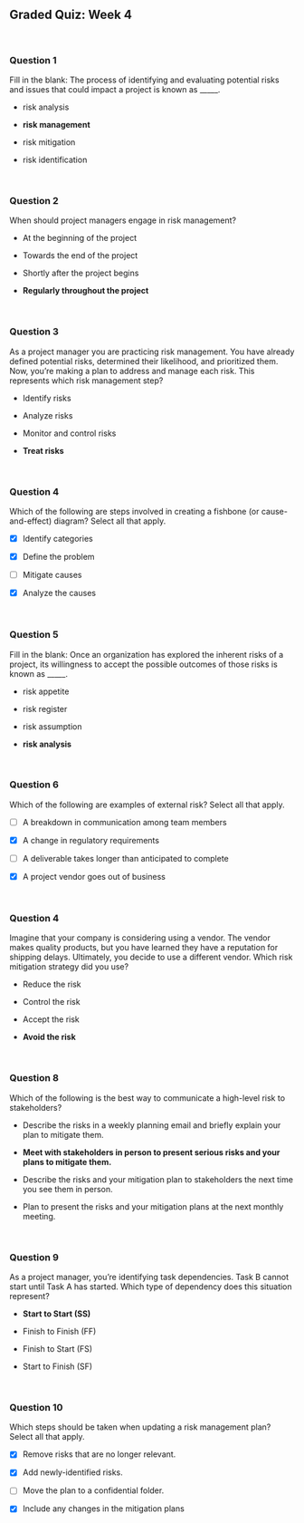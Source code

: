## Graded Quiz: Week 4

<br>

### Question 1

Fill in the blank: The process of identifying and evaluating potential risks and issues that could impact a project is known as _____.

- risk analysis


- **risk management**


- risk mitigation


- risk identification

<br>

### Question 2

When should project managers engage in risk management?

- At the beginning of the project


- Towards the end of the project


- Shortly after the project begins


- **Regularly throughout the project**

<br>

### Question 3

As a project manager you are practicing risk management. You have already defined potential risks, determined their likelihood, and prioritized them. Now, you’re making a plan to address and manage each risk. This represents which risk management step?

- Identify risks


- Analyze risks


- Monitor and control risks


- **Treat risks**

<br>

### Question 4

Which of the following are steps involved in creating a fishbone (or cause-and-effect) diagram? Select all that apply.

+ [x] Identify categories

+ [x] Define the problem

+ [ ] Mitigate causes

+ [x] Analyze the causes

<br>

### Question 5

Fill in the blank: Once an organization has explored the inherent risks of a project, its willingness to accept the possible outcomes of those risks is known as _____.

- risk appetite


- risk register


- risk assumption


- **risk analysis**

<br>

### Question 6

Which of the following are examples of external risk? Select all that apply.

+ [ ] A breakdown in communication among team members

+ [x] A change in regulatory requirements

+ [ ] A deliverable takes longer than anticipated to complete

+ [x] A project vendor goes out of business

<br>

### Question 4

Imagine that your company is considering using a vendor. The vendor makes quality products, but you have learned they have a reputation for shipping delays. Ultimately, you decide to use a different vendor. Which risk mitigation strategy did you use?

- Reduce the risk


- Control the risk


- Accept the risk


- **Avoid the risk**

<br>

### Question 8

Which of the following is the best way to communicate a high-level risk to stakeholders?

- Describe the risks in a weekly planning email and briefly explain your plan to mitigate them.


- **Meet with stakeholders in person to present serious risks and your plans to mitigate them.**


- Describe the risks and your mitigation plan to stakeholders the next time you see them in person.


- Plan to present the risks and your mitigation plans at the next monthly meeting.

<br>

### Question 9

As a project manager, you’re identifying task dependencies. Task B cannot start until Task A has started. Which type of dependency does this situation represent?

- **Start to Start (SS)**


- Finish to Finish (FF)


- Finish to Start (FS)


- Start to Finish (SF)

<br>

### Question 10

Which steps should be taken when updating a risk management plan? Select all that apply.

+ [x] Remove risks that are no longer relevant.

+ [x] Add newly-identified risks.

+ [ ] Move the plan to a confidential folder.

+ [x] Include any changes in the mitigation plans
